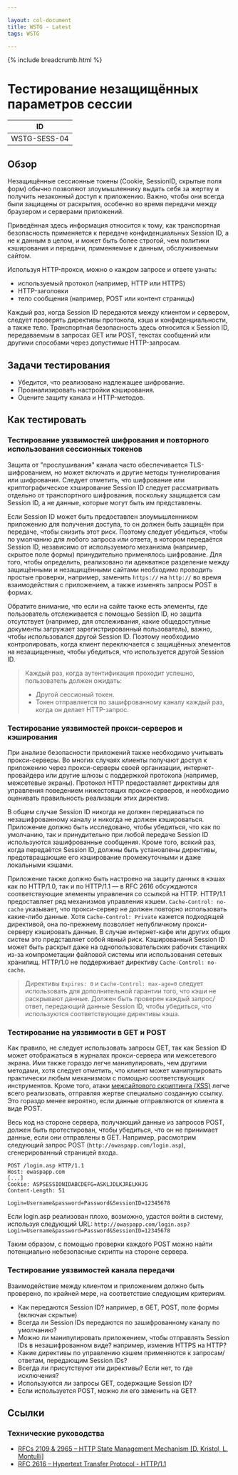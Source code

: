 ```yaml
---

layout: col-document
title: WSTG - Latest
tags: WSTG

---
```


{% include breadcrumb.html %}
# Тестирование незащищённых параметров сессии

|ID          |
|------------|
|WSTG-SESS-04|

## Обзор

Незащищённые сессионные токены (Cookie, SessionID, скрытые поля форм) обычно позволяют злоумышленнику выдать себя за жертву и получить незаконный доступ к приложению. Важно, чтобы они всегда были защищены от раскрытия, особенно во время передачи между браузером и серверами приложений.

Приведённая здесь информация относится к тому, как транспортная безопасность применяется к передаче конфиденциальных Session ID, а не к данным в целом, и может быть более строгой, чем политики кэширования и передачи, применяемые к данным, обслуживаемым сайтом.

Используя HTTP-прокси, можно о каждом запросе и ответе узнать:

- используемый протокол (например, HTTP или HTTPS)
- HTTP-заголовки
- тело сообщения (например, POST или контент страницы)

Каждый раз, когда Session ID передаются между клиентом и сервером, следует проверять директивы протокола, кэша и конфиденциальности, а также тело. Транспортная безопасность здесь относится к Session ID, передаваемым в запросах GET или POST, текстах сообщений или другими способами через допустимые HTTP-запросам.

## Задачи тестирования

- Убедится, что реализовано надлежащее шифрование.
- Проанализировать настройки кэширования.
- Оцените защиту канала и HTTP-методов.

## Как тестировать

### Тестирование уязвимостей шифрования и повторного использования сессионных токенов

Защита от "прослушивания" канала часто обеспечивается TLS-шифрованием, но может включать и другие методы туннелирования или шифрования. Следует отметить, что шифрование или криптографическое хэширование Session ID следует рассматривать отдельно от транспортного шифрования, поскольку защищается сам Session ID, а не данные, которые могут быть им представлены.

Если Session ID может быть предоставлен злоумышленником приложению для получения доступа, то он должен быть защищён при передаче, чтобы снизить этот риск. Поэтому следует убедиться, чтобы по умолчанию для любого запроса или ответа, в котором передаётся Session ID, независимо от используемого механизма (например, скрытое поле формы) принудительно применялось шифрование. Для того, чтобы определить, реализовано ли адекватное разделение между защищёнными и незащищёнными сайтами необходимо проводить простые проверки, например, заменить `https://` на `http://` во время взаимодействия с приложением, а также изменять запросы POST в формах.

Обратите внимание, что если на сайте также есть элементы, где пользователь отслеживается с помощью Session ID, но защита отсутствует (например, для отслеживания, какие общедоступные документы загружает зарегистрированный пользователь), важно, чтобы использовался другой Session ID. Поэтому необходимо контролировать, когда клиент переключается с защищённых элементов на незащищенные, чтобы убедиться, что используется другой Session ID.

> Каждый раз, когда аутентификация проходит успешно, пользователь должен ожидать:
>
> - Другой сессионый токен.
> - Токен отправляется по зашифрованному каналу каждый раз, когда он делает HTTP-запрос.

### Тестирование уязвимостей прокси-серверов и кэширования

При анализе безопасности приложений также необходимо учитывать прокси-серверы. Во многих случаях клиенты получают доступ к приложению через прокси-серверы своей организации, интернет-провайдера или другие шлюзы с поддержкой протокола (например, межсетевые экраны). Протокол HTTP предоставляет директивы для управления поведением нижестоящих прокси-серверов, и необходимо оценивать правильность реализации этих директив.

В общем случае Session ID никогда не должен передаваться по незашифрованному каналу и никогда не должен кэшироваться. Приложение должно быть исследовано, чтобы убедиться, что как по умолчанию, так и принудительно при любой передаче Session ID используются зашифрованные сообщения. Кроме того, всякий раз, когда передаётся Session ID, должны быть установлены директивы, предотвращающие его кэширование промежуточными и даже локальными кэшами.

Приложение также должно быть настроено на защиту данных в кэшах как по HTTP/1.0, так и по HTTP/1.1 — в RFC 2616 обсуждаются соответствующие элементы управления со ссылкой на HTTP. HTTP/1.1 предоставляет ряд механизмов управления кэшем. `Cache-Control: no-cache` указывает, что прокси-сервер не должен повторно использовать какие-либо данные. Хотя `Cache-Control: Private` кажется подходящей директивой, она по-прежнему позволяет непубличному прокси-серверу кэшировать данные. В случае интернет-кафе или других общих систем это представляет собой явный риск. Кэшированный Session ID может быть раскрыт даже на однопользовательских рабочих станциях из-за компрометации файловой системы или использования сетевых хранилищ. HTTP/1.0 не поддерживает директиву `Cache-Control: no-cache`.

> Директивы `Expires: 0` и `Cache-Control: max-age=0` следует использовать для дополнительной гарантии того, что кэши не раскрывают данные. Должен быть проверен каждый запрос/ответ, передающий данные Session ID, чтобы убедиться, что используются соответствующие директивы кэша.

### Тестирование на уязвимости в GET и POST

Как правило, не следует использовать запросы GET, так как Session ID может отображаться в журналах прокси-сервера или межсетевого экрана. Ими также гораздо легче манипулировать, чем другими методами, хотя следует отметить, что клиент может манипулировать практически любым механизмом с помощью соответствующих инструментов. Кроме того, атаки [межсайтового скриптинга (XSS)](https://owasp.org/www-community/attacks/xss/) легче всего реализовать, отправляя жертве специально созданную ссылку. Это гораздо менее вероятно, если данные отправляются от клиента в виде POST.

Весь код на стороне сервера, получающий данные из запросов POST, должен быть протестирован, чтобы убедиться, что он не принимает данные, если они отправлены в GET. Например, рассмотрим следующий запрос POST (`http://owaspapp.com/login.asp`), сгенерированный страницей входа.

```http
POST /login.asp HTTP/1.1
Host: owaspapp.com
[...]
Cookie: ASPSESSIONIDABCDEFG=ASKLJDLKJRELKHJG
Content-Length: 51

Login=Username&password=Password&SessionID=12345678
```

Если login.asp реализован плохо, возможно, удастся войти в систему, используя следующий URL: `http://owaspapp.com/login.asp?Login=Username&password=Password&SessionID=12345678`

Таким образом, с помощью проверки каждого POST можно найти потенциально небезопасные скрипты на стороне сервера.

### Тестирование уязвимостей канала передачи

Взаимодействие между клиентом и приложением должно быть проверено, по крайней мере, на соответствие следующим критериям.

- Как передаются Session ID? например, в GET, POST, поле формы (включая скрытые)
- Всегда ли Session IDs передаются по зашифрованному каналу по умолчанию?
- Можно ли манипулировать приложением, чтобы отправлять Session IDs в незашифрованном виде? например, изменив HTTPS на HTTP?
- Какие директивы по управлению кэшем применяются к запросам/ответам, передающим Session IDs?
- Всегда ли присутствуют эти директивы? Если нет, то где исключения?
- Используются ли запросы GET, содержащие Session ID?
- Если используется POST, можно ли его заменить на GET?

## Ссылки

### Технические руководства

- [RFCs 2109 & 2965 – HTTP State Management Mechanism [D. Kristol, L. Montulli]](https://www.ietf.org/rfc/rfc2965.txt)
- [RFC 2616 – Hypertext Transfer Protocol - HTTP/1.1](https://www.ietf.org/rfc/rfc2616.txt)
